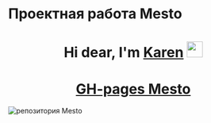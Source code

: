 # Проектная работа Mesto
<h1 align="center">Hi dear, I'm <a href="https://t.me/fuckpuc" target="_blank">Karen</a> 
<img src="https://github.com/blackcater/blackcater/raw/main/images/Hi.gif" height="32"/></h1>
<h1 align = "center"><a href = "https://fuckpuc.github.io/mesto-project-ff/" align = "center">GH-pages Mesto</a></h1>
<img src="https://opengraph.githubassets.com/a8c180c43df29d603d4eb36fc09f7214021da997ae714dbd899020240f43cf96/fuckpuc/mesto-project-ff" alt="репозитория Mesto">